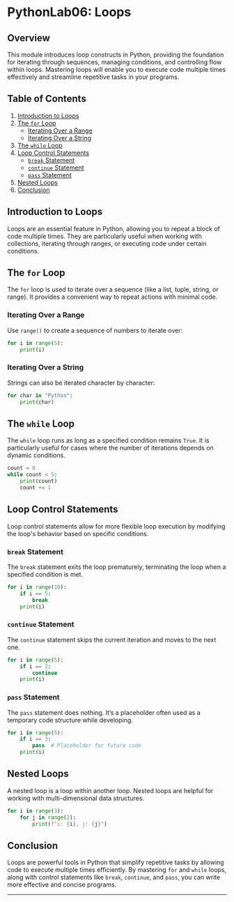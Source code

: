 
# PythonLab06: Loops

## Overview
This module introduces loop constructs in Python, providing the foundation for iterating through sequences, managing conditions, and controlling flow within loops. Mastering loops will enable you to execute code multiple times effectively and streamline repetitive tasks in your programs.

## Table of Contents
1. [Introduction to Loops](#introduction-to-loops)
2. [The `for` Loop](#the-for-loop)
    - [Iterating Over a Range](#iterating-over-a-range)
    - [Iterating Over a String](#iterating-over-a-string)
3. [The `while` Loop](#the-while-loop)
4. [Loop Control Statements](#loop-control-statements)
    - [`break` Statement](#break-statement)
    - [`continue` Statement](#continue-statement)
    - [`pass` Statement](#pass-statement)
5. [Nested Loops](#nested-loops)
6. [Conclusion](#conclusion)

## Introduction to Loops
Loops are an essential feature in Python, allowing you to repeat a block of code multiple times. They are particularly useful when working with collections, iterating through ranges, or executing code under certain conditions.

## The `for` Loop
The `for` loop is used to iterate over a sequence (like a list, tuple, string, or range). It provides a convenient way to repeat actions with minimal code.

### Iterating Over a Range
Use `range()` to create a sequence of numbers to iterate over:
```python
for i in range(5):
    print(i)
```

### Iterating Over a String
Strings can also be iterated character by character:
```python
for char in "Python":
    print(char)
```

## The `while` Loop
The `while` loop runs as long as a specified condition remains `True`. It is particularly useful for cases where the number of iterations depends on dynamic conditions.
```python
count = 0
while count < 5:
    print(count)
    count += 1
```

## Loop Control Statements
Loop control statements allow for more flexible loop execution by modifying the loop's behavior based on specific conditions.

### `break` Statement
The `break` statement exits the loop prematurely, terminating the loop when a specified condition is met.
```python
for i in range(10):
    if i == 5:
        break
    print(i)
```

### `continue` Statement
The `continue` statement skips the current iteration and moves to the next one.
```python
for i in range(5):
    if i == 2:
        continue
    print(i)
```

### `pass` Statement
The `pass` statement does nothing. It’s a placeholder often used as a temporary code structure while developing.
```python
for i in range(5):
    if i == 3:
        pass  # Placeholder for future code
    print(i)
```

## Nested Loops
A nested loop is a loop within another loop. Nested loops are helpful for working with multi-dimensional data structures.
```python
for i in range(3):
    for j in range(2):
        print(f"i: {i}, j: {j}")
```

## Conclusion
Loops are powerful tools in Python that simplify repetitive tasks by allowing code to execute multiple times efficiently. By mastering `for` and `while` loops, along with control statements like `break`, `continue`, and `pass`, you can write more effective and concise programs.

---